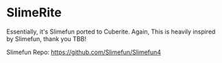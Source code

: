 # SlimeRite
 Essentially, it's Slimefun ported to Cuberite.
 Again, This is heavily inspired by Slimefun, thank you TBB! 
 
 Slimefun Repo:
 https://github.com/Slimefun/Slimefun4
